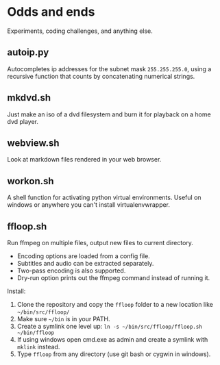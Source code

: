 # Odds and ends

Experiments, coding challenges, and anything else.

## autoip.py

Autocompletes ip addresses for the subnet mask `255.255.255.0`, using a recursive function that counts by concatenating numerical strings. 

## mkdvd.sh

Just make an iso of a dvd filesystem and burn it for playback on a home dvd player.

## webview.sh

Look at markdown files rendered in your web browser.

## workon.sh

A shell function for activating python virtual environments. Useful on windows or anywhere you can't install virtualenvwrapper.

## ffloop.sh

Run ffmpeg on multiple files, output new files to current directory. 

- Encoding options are loaded from a config file.
- Subtitles and audio can be extracted separately.
- Two-pass encoding is also supported. 
- Dry-run option prints out the ffmpeg command instead of running it.

Install:

1. Clone the repository and copy the `ffloop` folder to a new location like `~/bin/src/ffloop/`
2. Make sure `~/bin` is in your PATH.
3. Create a symlink one level up: `ln -s ~/bin/src/ffloop/ffloop.sh ~/bin/ffloop` 
4. If using windows open cmd.exe as admin and create a symlink with `mklink` instead.
5. Type `ffloop` from any directory (use git bash or cygwin in windows).


